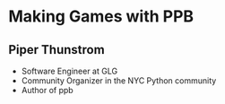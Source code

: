 # Making Games with PPB

## Piper Thunstrom

* Software Engineer at GLG
* Community Organizer in the NYC Python community
* Author of ppb